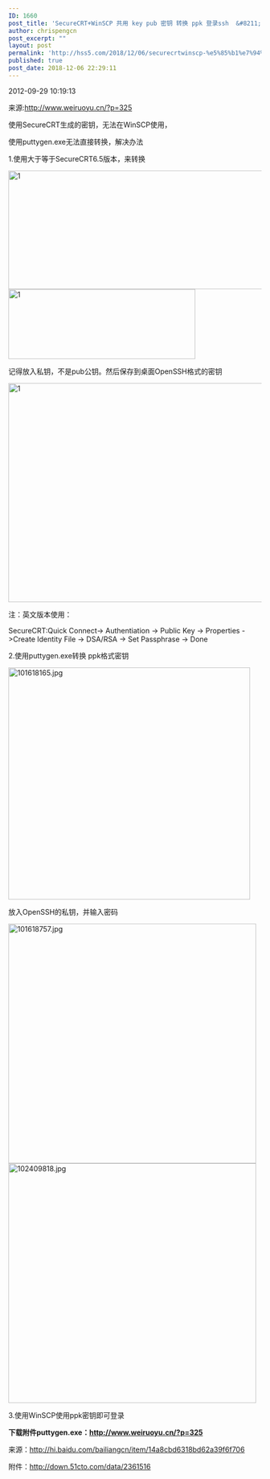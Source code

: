 ```yaml
---
ID: 1660
post_title: 'SecureCRT+WinSCP 共用 key pub 密钥 转换 ppk 登录ssh  &#8211; filezilla ftp'
author: chrispengcn
post_excerpt: ""
layout: post
permalink: 'http://hss5.com/2018/12/06/securecrtwinscp-%e5%85%b1%e7%94%a8-key-pub-%e5%af%86%e9%92%a5-%e8%bd%ac%e6%8d%a2-ppk-%e7%99%bb%e5%bd%95ssh-filezilla-ftp/'
published: true
post_date: 2018-12-06 22:29:11
---
```

<div class="artical-title-list"><a class="time fr">2012-09-29 10:19:13</a>
<div class="clear"></div>
</div>
<div class="artical-content-bak main-content editor-side-new">
<div id="result" class="con editor-preview-side">

来源:<a href="http://www.weiruoyu.cn/?p=325" target="_blank" rel="noopener">http://www.weiruoyu.cn/?p=325</a>

使用SecureCRT生成的密钥，无法在WinSCP使用，

使用puttygen.exe无法直接转换，解决办法

1.使用大于等于SecureCRT6.5版本，来转换

<img class="alignnone size-full wp-image-1661" src="http://hss5.com/wp-content/uploads/2018/12/101125908.jpg" width="558" height="236" alt="1" />

<img class="alignnone size-full wp-image-1662" src="http://hss5.com/wp-content/uploads/2018/12/101125679.jpg" width="372" height="139" alt="1" />

记得放入私钥，不是pub公钥。然后保存到桌面OpenSSH格式的密钥

<img class="alignnone size-full wp-image-1663" src="http://hss5.com/wp-content/uploads/2018/12/101125441.jpg" width="571" height="436" alt="1" />

注：英文版本使用：

SecureCRT:Quick Connect-&gt; Authentiation -&gt; Public Key -&gt; Properties -&gt;Create Identity File -&gt; DSA/RSA -&gt; Set Passphrase -&gt; Done

2.使用puttygen.exe转换 ppk格式密钥

<img class="alignnone size-full wp-image-1664" src="http://hss5.com/wp-content/uploads/2018/12/101618165.jpg" width="481" height="462" alt="101618165.jpg" />

放入OpenSSH的私钥，并输入密码

<img class="alignnone size-full wp-image-1665" src="http://hss5.com/wp-content/uploads/2018/12/101618757.jpg" width="493" height="477" alt="101618757.jpg" />

<img class="alignnone size-full wp-image-1666" src="http://hss5.com/wp-content/uploads/2018/12/102409818.jpg" width="493" height="477" alt="102409818.jpg" />

3.使用WinSCP使用ppk密钥即可登录

<strong>下载附件puttygen.exe：<a href="http://www.weiruoyu.cn/?p=325" target="_blank" rel="noopener">http://www.weiruoyu.cn/?p=325</a></strong>

来源：<a href="http://hi.baidu.com/bailiangcn/item/14a8cbd6318bd62a39f6f706" target="_blank" rel="noopener">http://hi.baidu.com/bailiangcn/item/14a8cbd6318bd62a39f6f706</a>

</div>
</div>
<div class="filedown">附件：<a href="http://down.51cto.com/data/2361516" target="_blank" rel="noopener">http://down.51cto.com/data/2361516</a></div>